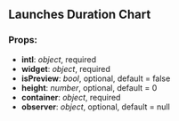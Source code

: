 ## **Launches Duration Chart**

### Props:

* **intl**: _object_, required
* **widget**: _object_, required
* **isPreview**: _bool_, optional, default = false
* **height**: _number_, optional, default = 0
* **container**: _object_, required
* **observer**: _object_, optional, default = null

